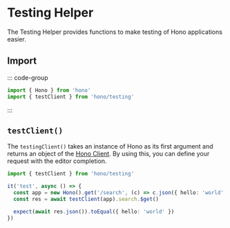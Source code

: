 # Testing Helper

The Testing Helper provides functions to make testing of Hono applications easier.

## Import

::: code-group

```ts [npm]
import { Hono } from 'hono'
import { testClient } from 'hono/testing'
```

:::

## `testClient()`

The `testingClient()` takes an instance of Hono as its first argument and returns an object of the [Hono Client](/guides/rpc#client). By using this, you can define your request with the editor completion.

```ts
import { testClient } from 'hono/testing'

it('test', async () => {
  const app = new Hono().get('/search', (c) => c.json({ hello: 'world' }))
  const res = await testClient(app).search.$get()

  expect(await res.json()).toEqual({ hello: 'world' })
})
```
